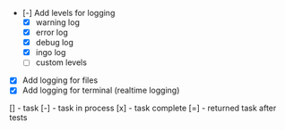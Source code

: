 - [-] Add levels for logging
  - [x] warning log
  - [x] error log
  - [x] debug log
  - [x] ingo log
  - [ ] custom levels
- [x] Add logging for files
- [x] Add logging for terminal (realtime logging)

[] - task
[-] - task in process
[x] - task complete
[=] - returned task after tests
